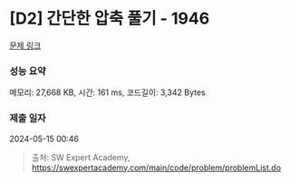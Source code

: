 # [D2] 간단한 압축 풀기 - 1946 

[문제 링크](https://swexpertacademy.com/main/code/problem/problemDetail.do?contestProbId=AV5PmkDKAOMDFAUq) 

### 성능 요약

메모리: 27,668 KB, 시간: 161 ms, 코드길이: 3,342 Bytes

### 제출 일자

2024-05-15 00:46



> 출처: SW Expert Academy, https://swexpertacademy.com/main/code/problem/problemList.do
